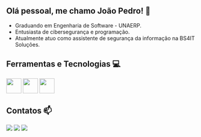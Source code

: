 ## Olá pessoal, me chamo João Pedro! 👋​ 

- Graduando em Engenharia de Software - UNAERP.
- Entusiasta de cibersegurança e programação.
- Atualmente atuo como assistente de segurança da informação na BS4IT Soluções.

## Ferramentas e Tecnologias 💻​ 

<img src="https://cdn.jsdelivr.net/gh/devicons/devicon@latest/icons/elasticsearch/elasticsearch-original.svg" width="40" height="40"/> <img src="https://cdn.jsdelivr.net/gh/devicons/devicon@latest/icons/linux/linux-original.svg" width="40" height="40"/> <img src="https://cdn.jsdelivr.net/gh/devicons/devicon@latest/icons/bash/bash-original.svg" width="40" height="40"/>
## Contatos 📫

<div>
<a href="https://www.instagram.com/joaoaraujo.05/" target="_blank"><img loading="lazy" src="https://img.shields.io/badge/-Instagram-%23E4405F?style=for-the-badge&logo=instagram&logoColor=white" target="_blank"></a>
<a href = "mailto:contato@joaoplaraujo05@gmail.com"><img loading="lazy" src="https://img.shields.io/badge/Gmail-D14836?style=for-the-badge&logo=gmail&logoColor=white" target="_blank"></a>
<a href="https://www.linkedin.com/in/joaoaraujo05" target="_blank"><img loading="lazy" src="https://img.shields.io/badge/-LinkedIn-%230077B5?style=for-the-badge&logo=linkedin&logoColor=white" target="_blank"></a>   
</div>
